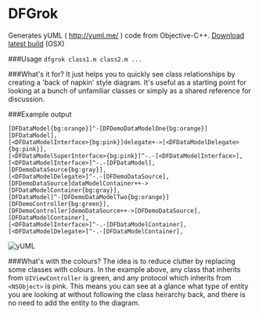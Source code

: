 DFGrok
=========

Generates yUML ( http://yuml.me/ ) code from Objective-C++.  [Download latest build](http://notes.darkfunction.com/files/dfgrok) (OSX)

###Usage 
`dfgrok class1.m class2.m ...`

###What's it for?
It just helps you to quickly see class relationships by creating a 'back of napkin' style diagram.  It's useful as a starting point for looking at a bunch of unfamiliar classes or simply as a shared reference for discussion.

###Example output 

```
[DFDataModel{bg:orange}]^-[DFDemoDataModelOne{bg:orange}]
[DFDataModel],
[<DFDataModelInterface>{bg:pink}]delegate+->[<DFDataModelDelegate>{bg:pink}],
[<DFDataModelSuperInterface>{bg:pink}]^-.-[<DFDataModelInterface>],
[<DFDataModelInterface>]^-.-[DFDataModel],
[DFDemoDataSource{bg:gray}],
[<DFDataModelDelegate>]^-.-[DFDemoDataSource],
[DFDemoDataSource]dataModelContainer++->[DFDataModelContainer{bg:gray}],
[DFDataModel]^-[DFDemoDataModelTwo{bg:orange}]
[DFDemoController{bg:green}],
[DFDemoController]demoDataSource++->[DFDemoDataSource],
[DFDataModelContainer],
[<DFDataModelInterface>]^-.-[DFDataModelContainer],
[<DFDataModelDelegate>]^-.-[DFDataModelContainer],
```

![yUML](http://notes.darkfunction.com/images/yuml.png)

###What's with the colours?
The idea is to reduce clutter by replacing some classes with colours.  In the example above, any class that inherits from `UIViewController` is green, and any protocol which inherits from `<NSObject>` is pink.  This means you can see at a glance what type of entity you are looking at without following the class heirarchy back, and there is no need to add the entity to the diagram.

